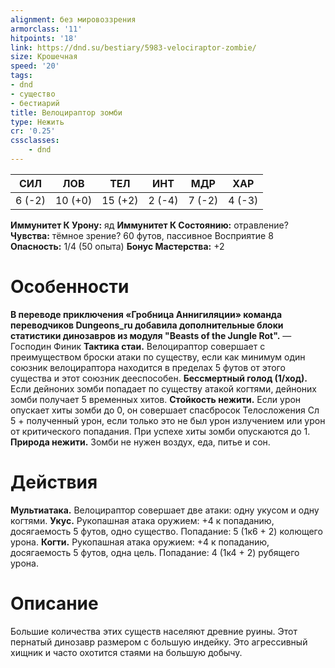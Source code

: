 ```yaml
---
alignment: без мировоззрения
armorclass: '11'
hitpoints: '18'
link: https://dnd.su/bestiary/5983-velociraptor-zombie/
size: Крошечная
speed: '20'
tags:
- dnd
- существо
- бестиарий
title: Велоцираптор зомби
type: Нежить
cr: '0.25'
cssclasses:
    - dnd
---
```



| СИЛ | ЛОВ | ТЕЛ | ИНТ | МДР | ХАР |
|---|---|---|---|---|---|
| 6 (-2) | 10 (+0) | 15 (+2) | 2 (-4) | 7 (-2) | 4 (-3) |
**Иммунитет К Урону:** яд
**Иммунитет К Состоянию:** отравление?
**Чувства:** тёмное зрение? 60 футов, пассивное Восприятие 8
**Опасность:** 1/4 (50 опыта)
**Бонус Мастерства:** +2


# Особенности
**В переводе приключения «Гробница Аннигиляции» команда переводчиков Dungeons_ru добавила дополнительные блоки статистики динозавров из модуля "Beasts of the Jungle Rot".** 
— Господин Финик
**Тактика стаи.** Велоцираптор совершает с преимуществом броски атаки по существу, если как минимум один союзник велоцираптора находится в пределах 5 футов от этого существа и этот союзник дееспособен.
**Бессмертный голод (1/ход).** Если дейноних зомби попадает по существу атакой когтями, дейноних зомби получает 5 временных хитов.
**Стойкость нежити.** Если урон опускает хиты зомби до 0, он совершает спасбросок Телосложения Сл 5 + полученный урон, если только это не был урон излучением или урон от критического попадания. При успехе хиты зомби опускаются до 1.
**Природа нежити.** Зомби не нужен воздух, еда, питье и сон.


# Действия
**Мультиатака.** Велоцираптор совершает две атаки: одну укусом и одну когтями.
**Укус.** Рукопашная атака оружием: +4 к попаданию, досягаемость 5 футов, одно существо. Попадание: 5 (1к6 + 2) колющего урона.
**Когти.** Рукопашная атака оружием: +4 к попаданию, досягаемость 5 футов, одна цель. Попадание: 4 (1к4 + 2) рубящего урона.


# Описание
Большие количества этих существ населяют древние руины.  Этот пернатый динозавр размером с большую индейку. Это агрессивный хищник и часто охотится стаями на большую добычу.